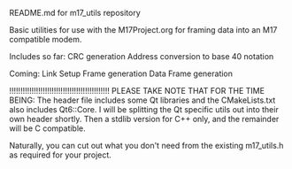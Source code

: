 README.md for m17_utils repository

Basic utilities for use with the M17Project.org for framing
data into an M17 compatible modem.

Includes so far:
CRC generation
Address conversion to base 40 notation

Coming:
Link Setup Frame generation
Data Frame generation

!!!!!!!!!!!!!!!!!!!!!!!!!!!!!!!!!!!!!!!!!!!!!
PLEASE TAKE NOTE THAT FOR THE TIME BEING:
The header file includes some Qt libraries and
the CMakeLists.txt also includes Qt6::Core.  I will be 
splitting the Qt specific utils out into their own header
shortly.  Then a stdlib version for C++ only, and the 
remainder will be C compatible.

Naturally, you can cut out what you don't need from 
the existing m17_utils.h as required for your project.
